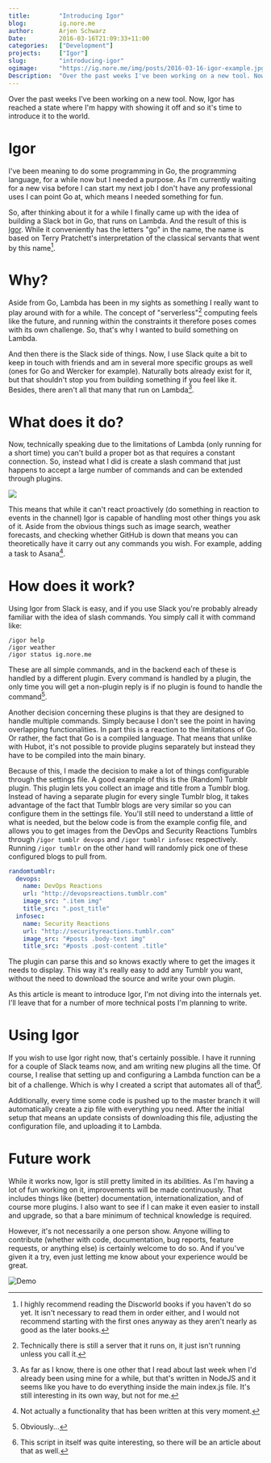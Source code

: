 ```yaml
---
title:        "Introducing Igor"
blog:         ig.nore.me  
author:       Arjen Schwarz  
Date:         2016-03-16T21:09:33+11:00  
categories:   ["Development"]
projects:     ["Igor"]
slug:         "introducing-igor"
ogimage:      "https://ig.nore.me/img/posts/2016-03-16-igor-example.jpg"
Description:  "Over the past weeks I've been working on a new tool. Now, Igor has reached a state where I'm happy with showing it off and so it's time to introduce it to the world."
---
```


Over the past weeks I've been working on a new tool. Now, Igor has reached a state where I'm happy with showing it off and so it's time to introduce it to the world.

# Igor

I've been meaning to do some programming in Go, the programming language, for a while now but I needed a purpose. As I'm currently waiting for a new visa before I can start my next job I don't have any professional uses I can point Go at, which means I needed something for fun.

So, after thinking about it for a while I finally came up with the idea of building a Slack bot in Go, that runs on Lambda. And the result of this is [Igor](https://github.com/ArjenSchwarz/igor "Igor"). While it conveniently has the letters "go" in the name, the name is based on Terry Pratchett's interpretation of the classical servants that went by this name[^1].

# Why?

Aside from Go, Lambda has been in my sights as something I really want to play around with for a while. The concept of "serverless"[^2] computing feels like the future, and running within the constraints it therefore poses comes with its own challenge. So, that's why I wanted to build something on Lambda.

And then there is the Slack side of things. Now, I use Slack quite a bit to keep in touch with friends and am in several more specific groups as well (ones for Go and Wercker for example). Naturally bots already exist for it, but that shouldn't stop you from building something if you feel like it. Besides, there aren't all that many that run on Lambda[^3].

# What does it do?

Now, technically speaking due to the limitations of Lambda (only running for a short time) you can't build a proper bot as that requires a constant connection. So, instead what I did is create a slash command that just happens to accept a large number of commands and can be extended through plugins.

![](/img/posts/2016-03-16-igor-example.jpg)

This means that while it can't react proactively (do something  in reaction to events in the channel) Igor is capable of handling most other things you ask of it. Aside from the obvious things such as image search, weather forecasts, and checking whether GitHub is down that means you can theoretically have it carry out any commands you wish. For example, adding a task to Asana[^4].

# How does it work?

Using Igor from Slack is easy, and if you use Slack you're probably already familiar with the idea of slash commands. You simply call it with command like:

    /igor help
    /igor weather
    /igor status ig.nore.me

These are all simple commands, and in the backend each of these is handled by a different plugin. Every command is handled by a plugin, the only time you will get a non-plugin reply is if no plugin is found to handle the command[^5].

Another decision concerning these plugins is that they are designed to handle multiple commands. Simply because I don't see the point in having overlapping functionalities. In part this is a reaction to the limitations of Go. Or rather, the fact that Go is a compiled language. That means that unlike with Hubot, it's not possible to provide plugins separately but instead they have to be compiled into the main binary.

Because of this, I made the decision to make a lot of things configurable through the settings file. A good example of this is the (Random) Tumblr plugin. This plugin lets you collect an image and title from a Tumblr blog. Instead of having a separate plugin for every single Tumblr blog, it takes advantage of the fact that Tumblr blogs are very similar so you can configure them in the settings file. You'll still need to understand a little of what is needed, but the below code is from the example config file, and allows you to get images from the DevOps and Security Reactions Tumblrs through `/igor tumblr devops` and `/igor tumblr infosec` respectively. Running `/igor tumblr` on the other hand will randomly pick one of these configured blogs to pull from.

```yaml
randomtumblr:
  devops:
    name: DevOps Reactions
    url: "http://devopsreactions.tumblr.com"
    image_src: ".item img"
    title_src: ".post_title"
  infosec:
    name: Security Reactions
    url: "http://securityreactions.tumblr.com"
    image_src: "#posts .body-text img"
    title_src: "#posts .post-content .title"
```

The plugin can parse this and so knows exactly where to get the images it needs to display. This way it's really easy to add any Tumblr you want, without the need to download the source and write your own plugin.

As this article is meant to introduce Igor, I'm not diving into the internals yet. I'll leave that for a number of more technical posts I'm planning to write.

# Using Igor

If you wish to use Igor right now, that's certainly possible. I have it running for a couple of Slack teams now, and am writing new plugins all the time. Of course, I realise that setting up and configuring a Lambda function can be a bit of a challenge. Which is why I created a script that automates all of that[^6].

Additionally, every time some code is pushed up to the master branch it will automatically create a zip file with everything you need. After the initial setup that means an update consists of downloading this file, adjusting the configuration file, and uploading it to Lambda.

# Future work

While it works now, Igor is still pretty limited in its abilities. As I'm having a lot of fun working on it, improvements will be made continuously. That includes things like (better) documentation, internationalization, and of course more plugins. I also want to see if I can make it even easier to install and upgrade, so that a bare minimum of technical knowledge is required.

However, it's not necessarily a one person show. Anyone willing to contribute (whether with code, documentation,  bug reports, feature requests, or anything else) is certainly welcome to do so. And if you've given it a try, even just letting me know about your experience would be great.

![Demo](/img/posts/2016-03-16-igor-demo.gif)

[^1]:   I highly recommend reading the Discworld books if you haven't do so yet. It isn't necessary to read them in order either, and I would not recommend starting with the first ones anyway as they aren't nearly as good as the later books.

[^2]:   Technically there is still a server that it runs on, it just isn't running unless you call it.

[^3]:   As far as I know, there is one other that I read about last week when I'd already been using mine for a while, but that's written in NodeJS and it seems like you have to do everything inside the main index.js file. It's still interesting in its own way, but not for me.

[^4]:   Not actually a functionality that has been written at this very moment.

[^5]:   Obviously...

[^6]:   This script in itself was quite interesting, so there will be an article about that as well.
